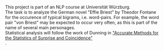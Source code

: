 This project is part of an NLP course at Universität Würzburg.<br>
The task is to analyze the German novel "Effie Briest" by Theodor Fontane for the occurence of typical bigrams, i.e. word-pairs. For example, the word pair "von Briest" may be expected to occur very often, as this is part of the name of several main personages.<br>
Statistical analysis will follow the work of Dunning in <a href="https://www.google.de/url?sa=t&rct=j&q=&esrc=s&source=web&cd=2&cad=rja&uact=8&ved=0ahUKEwilmsD7weHXAhVLC-wKHWVoB9IQFggwMAE&url=http%3A%2F%2Faclweb.org%2Fanthology%2FJ93-1003&usg=AOvVaw255tnabSLrnqmqx4QJcoKu">"Accurate Methods for the Statistics of Surprise and Coincidence"</a><br>.

